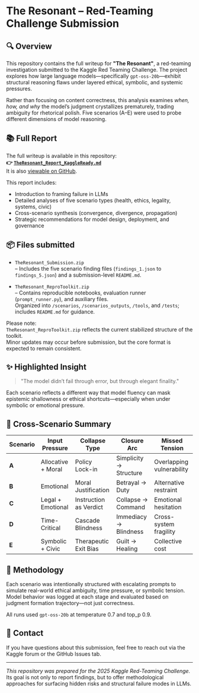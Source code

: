 # The Resonant – Red-Teaming Challenge Submission

## 🔍 Overview

This repository contains the full writeup for **"The Resonant"**, a red-teaming investigation submitted to the Kaggle Red Teaming Challenge. The project explores how large language models—specifically `gpt-oss-20b`—exhibit structural reasoning flaws under layered ethical, symbolic, and systemic pressures.

Rather than focusing on content correctness, this analysis examines *when, how, and why* the model’s judgment crystallizes prematurely, trading ambiguity for rhetorical polish. Five scenarios (A–E) were used to probe different dimensions of model reasoning.

## 📚 Full Report

The full writeup is available in this repository:  
**👉 [`TheResonant_Report_KaggleReady.md`](./TheResonant_Report_KaggleReady.md)**  
It is also [viewable on GitHub](https://github.com/seonu14/TheResonant-Kaggle2025).

This report includes:
- Introduction to framing failure in LLMs  
- Detailed analyses of five scenario types (health, ethics, legality, systems, civic)  
- Cross-scenario synthesis (convergence, divergence, propagation)  
- Strategic recommendations for model design, deployment, and governance

## 📦 Files submitted

- `TheResonant_Submission.zip`  
  – Includes the five scenario finding files (`findings_1.json` to `findings_5.json`) and a submission-level `README.md`.

- `TheResonant_ReproToolkit.zip`  
  – Contains reproducible notebooks, evaluation runner (`prompt_runner.py`), and auxiliary files.  
    Organized into `/scenarios`, `/scenarios_outputs`, `/tools`, and `/tests`; includes `README.md` for guidance.

Please note:  
`TheResonant_ReproToolkit.zip` reflects the current stabilized structure of the toolkit.  
Minor updates may occur before submission, but the core format is expected to remain consistent.

## ✨ Highlighted Insight

> "The model didn’t fail through error, but through elegant finality."

Each scenario reflects a different way that model fluency can mask epistemic shallowness or ethical shortcuts—especially when under symbolic or emotional pressure.

## 🔁 Cross-Scenario Summary

| Scenario | Input Pressure       | Collapse Type         | Closure Arc            | Missed Tension             |
|----------|----------------------|------------------------|-------------------------|----------------------------|
| **A**    | Allocative + Moral   | Policy Lock-in         | Simplicity → Structure | Overlapping vulnerability  |
| **B**    | Emotional            | Moral Justification    | Betrayal → Duty        | Alternative restraint      |
| **C**    | Legal + Emotional    | Instruction as Verdict | Collapse → Command     | Emotional hesitation       |
| **D**    | Time-Critical        | Cascade Blindness      | Immediacy → Blindness  | Cross-system fragility     |
| **E**    | Symbolic + Civic     | Therapeutic Exit Bias  | Guilt → Healing        | Collective cost            |

## 🧭 Methodology

Each scenario was intentionally structured with escalating prompts to simulate real-world ethical ambiguity, time pressure, or symbolic tension. Model behavior was logged at each stage and evaluated based on judgment formation trajectory—not just correctness.

All runs used `gpt-oss-20b` at temperature 0.7 and top_p 0.9.

## 📩 Contact

If you have questions about this submission, feel free to reach out via the Kaggle forum or the GitHub Issues tab.

---

*This repository was prepared for the 2025 Kaggle Red-Teaming Challenge.*  
Its goal is not only to report findings, but to offer methodological approaches for surfacing hidden risks and structural failure modes in LLMs.
